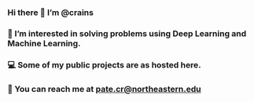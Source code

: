 ### Hi there 👋 I’m @crains 

### 👀 I’m interested in solving problems using Deep Learning and Machine Learning.
### 💻 Some of my public projects are as hosted here. 
### 📩 You can reach me at pate.cr@northeastern.edu
<!--
**crainspatel/crainspatel** is a ✨ _special_ ✨ repository because its `README.md` (this file) appears on your GitHub profile.

Here are some ideas to get you started:
### 👋 Hi, I’m @crains 
### 👀 I’m interested in solving problems using Deep Learning and Machine Learning.
### 💻 Some of my public projects are as hosted here. 
### 📩 You can reach me at pate.cr@northeastern.edu

- 🔭 I’m currently working on ...
- 🌱 I’m currently learning ...
- 👯 I’m looking to collaborate on ...
- 🤔 I’m looking for help with ...
- 💬 Ask me about ...
- 📫 How to reach me: ...
- 😄 Pronouns: ...
- ⚡ Fun fact: ...
-->
